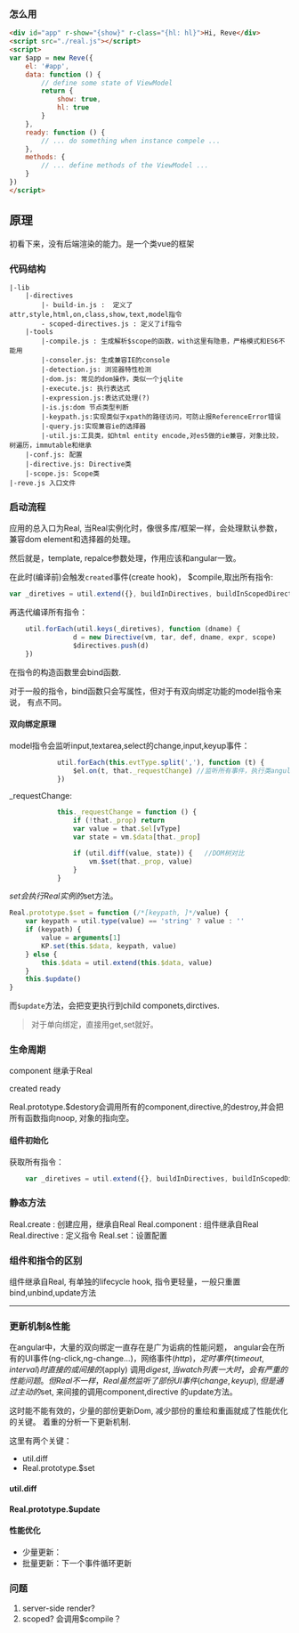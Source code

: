 

### 怎么用
```html
<div id="app" r-show="{show}" r-class="{hl: hl}">Hi, Reve</div>
<script src="./real.js"></script>
<script>
var $app = new Reve({
    el: '#app',
    data: function () {
        // define some state of ViewModel
        return {
            show: true,
            hl: true
        }
    },
    ready: function () {
        // ... do something when instance compele ...
    },
    methods: {
        // ... define methods of the ViewModel ...
    }
})
</script>
```
## 原理 
初看下来，没有后端渲染的能力。是一个类vue的框架

### 代码结构
```
|-lib
    |-directives
        |- build-in.js :  定义了attr,style,html,on,class,show,text,model指令
        - scoped-directives.js : 定义了if指令
    |-tools
        |-compile.js : 生成解析$scope的函数，with这里有隐患，严格模式和ES6不能用
        |-consoler.js: 生成兼容IE的console
        |-detection.js: 浏览器特性检测
        |-dom.js: 常见的dom操作，类似一个jqlite
        |-execute.js: 执行表达式
        |-expression.js:表达式处理(?)
        |-is.js:dom 节点类型判断
        |-keypath.js:实现类似于xpath的路径访问，可防止报ReferenceError错误
        |-query.js:实现兼容ie的选择器
        |-util.js:工具类，如html entity encode,对es5做的ie兼容，对象比较， 树遍历，immutable和继承
    |-conf.js: 配置
    |-directive.js: Directive类
    |-scope.js: Scope类
|-reve.js 入口文件
```

### 启动流程

应用的总入口为Real,  当Real实例化时，像很多库/框架一样，会处理默认参数，
兼容dom element和选择器的处理。

然后就是，template, repalce参数处理，作用应该和angular一致。


在此时(编译前)会触发`created`事件(create hook)，
$compile,取出所有指令:

```javascript
var _diretives = util.extend({}, buildInDirectives, buildInScopedDirectives, _externalDirectives) //所有指令
```
再迭代编译所有指令：

```javascript
    util.forEach(util.keys(_diretives), function (dname) {
                d = new Directive(vm, tar, def, dname, expr, scope)
                $directives.push(d)
    })
```
在指令的构造函数里会bind函数.

对于一般的指令，bind函数只会写属性，但对于有双向绑定功能的model指令来说，
有点不同。


#### 双向绑定原理
model指令会监听input,textarea,select的change,input,keyup事件：

```javascript
            util.forEach(this.evtType.split(','), function (t) {
                $el.on(t, that._requestChange) //监听所有事件，执行类angular 的digest
            })
```
_requestChange:

```javascript
            this._requestChange = function () {
                if (!that._prop) return
                var value = that.$el[vType]
                var state = vm.$data[that._prop]

                if (util.diff(value, state)) {   //DOM树对比
                    vm.$set(that._prop, value)
                }
            }

```
$set会执行 Real实例的$set方法。

```javascript
Real.prototype.$set = function (/*[keypath, ]*/value) {
    var keypath = util.type(value) == 'string' ? value : ''
    if (keypath) {
        value = arguments[1]
        KP.set(this.$data, keypath, value)
    } else {
        this.$data = util.extend(this.$data, value)
    }
    this.$update()
}
```
而`$update`方法，会把变更执行到child componets,dirctives.

>对于单向绑定，直接用get,set就好。


### 生命周期
 component 继承于Real


created
ready


Real.prototype.$destory会调用所有的component,directive,的destroy,并会把所有函数指向noop,
对象的指向空。


#### 组件初始化
获取所有指令：
```javascript
    var _diretives = util.extend({}, buildInDirectives, buildInScopedDirectives, _externalDirectives) //所有指令
```
### 静态方法
Real.create :  创建应用，继承自Real
Real.component : 组件继承自Real
Real.directive : 定义指令 
Real.set：设置配置


###  组件和指令的区别

组件继承自Real, 有单独的lifecycle hook,
 指令更轻量，一般只重置bind,unbind,update方法

--- 

### 更新机制&性能

在angular中，大量的双向绑定一直存在是广为诟病的性能问题，
angular会在所有的UI事件(ng-click,ng-change...)，网络事件($http)，定时事件(timeout,interval)时直接的或间接的($apply)
调用$digest, 当watch列表一大时，会有严重的性能问题。
 但Real不一样， Real虽然监听了部份UI事件(change,keyup), 但是通过主动的$set, 来间接的调用component,directive
 的update方法。

这时能不能有效的，少量的部份更新Dom, 减少部份的重绘和重画就成了性能优化的关键。
着重的分析一下更新机制.

这里有两个关键：
- util.diff
- Real.prototype.$set

#### util.diff


#### Real.prototype.$update



#### 性能优化

- 少量更新： 
- 批量更新：下一个事件循环更新


### 问题

 1. server-side render?
 2. scoped?  会调用$compile？